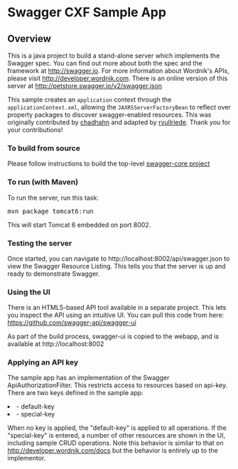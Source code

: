 # Swagger CXF Sample App

## Overview
This is a java project to build a stand-alone server which implements the Swagger spec.  You can find out 
more about both the spec and the framework at http://swagger.io.  For more information 
about Wordnik's APIs, please visit http://developer.wordnik.com.  There is an online version of this
server at http://petstore.swagger.io/v2/swagger.json

This sample creates an `application` context through the `applicationContext.xml`, allowing the `JAXRSServerFactoryBean` to reflect over property packages to discover swagger-enabled resources.  This was originally contributed by [chadhahn](https://github.com/chadhahn) and adapted by [rvullriede](https://github.com/rvullriede).  Thank you for your contributions!

### To build from source
Please follow instructions to build the top-level [swagger-core project](https://github.com/swagger-api/swagger-core)

### To run (with Maven)
To run the server, run this task:
<pre>
mvn package tomcat6:run
</pre>

This will start Tomcat 6 embedded on port 8002.

### Testing the server
Once started, you can navigate to http://localhost:8002/api/swagger.json to view the Swagger Resource Listing.
This tells you that the server is up and ready to demonstrate Swagger.

### Using the UI
There is an HTML5-based API tool available in a separate project.  This lets you inspect the API using an 
intuitive UI.  You can pull this code from here:  https://github.com/swagger-api/swagger-ui

As part of the build process, swagger-ui is copied to the webapp, and is available at http://localhost:8002

### Applying an API key
The sample app has an implementation of the Swagger ApiAuthorizationFilter.  This restricts access to resources
based on api-key.  There are two keys defined in the sample app:

<li>- default-key</li>

<li>- special-key</li>

When no key is applied, the "default-key" is applied to all operations.  If the "special-key" is entered, a
number of other resources are shown in the UI, including sample CRUD operations.  Note this behavior is similar
to that on http://developer.wordnik.com/docs but the behavior is entirely up to the implementor.
